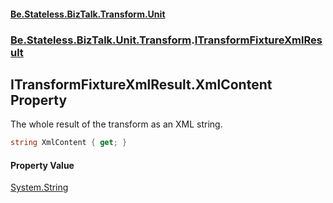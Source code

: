 #### [Be.Stateless.BizTalk.Transform.Unit](README.md 'README')
### [Be.Stateless.BizTalk.Unit.Transform](Be.Stateless.BizTalk.Unit.Transform.md 'Be.Stateless.BizTalk.Unit.Transform').[ITransformFixtureXmlResult](ITransformFixtureXmlResult.md 'Be.Stateless.BizTalk.Unit.Transform.ITransformFixtureXmlResult')

## ITransformFixtureXmlResult.XmlContent Property

The whole result of the transform as an XML string.

```csharp
string XmlContent { get; }
```

#### Property Value
[System.String](https://docs.microsoft.com/en-us/dotnet/api/System.String 'System.String')